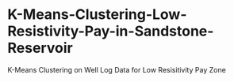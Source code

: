 # K-Means-Clustering-Low-Resistivity-Pay-in-Sandstone-Reservoir
K-Means Clustering on Well Log Data for Low Resisitivity Pay Zone
